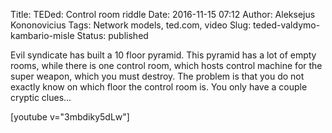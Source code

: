 Title: TEDed: Control room riddle
Date: 2016-11-15 07:12
Author: Aleksejus Kononovicius
Tags: Network models, ted.com, video
Slug: teded-valdymo-kambario-misle
Status: published

Evil syndicate has
built a 10 floor pyramid. This pyramid has a lot of empty rooms, while
there is one control room, which hosts control machine for the super
weapon, which you must destroy. The problem is that you do not exactly
know on which floor the control room is. You only have a couple cryptic
clues...

[youtube v="3mbdiky5dLw"]
